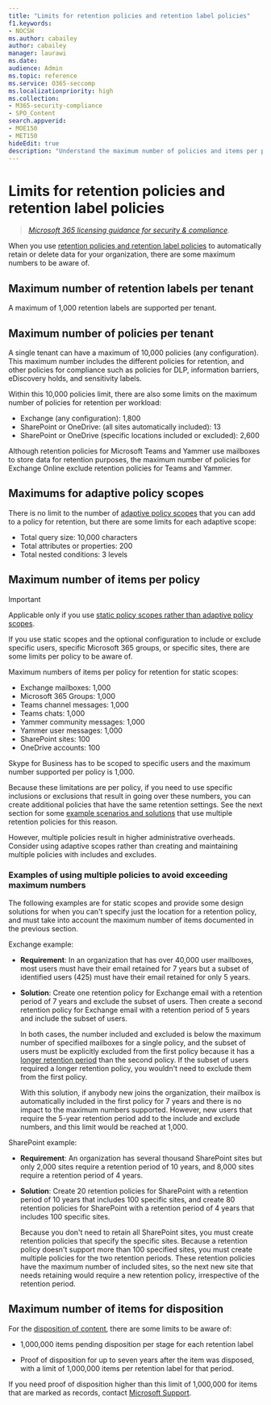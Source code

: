 ```yaml
---
title: "Limits for retention policies and retention label policies"
f1.keywords:
- NOCSH
ms.author: cabailey
author: cabailey
manager: laurawi
ms.date: 
audience: Admin
ms.topic: reference
ms.service: O365-seccomp
ms.localizationpriority: high
ms.collection: 
- M365-security-compliance
- SPO_Content
search.appverid: 
- MOE150
- MET150
hideEdit: true
description: "Understand the maximum number of policies and items per policy for retention policies and retention label policies"
---
```


# Limits for retention policies and retention label policies

>*[Microsoft 365 licensing guidance for security & compliance](/office365/servicedescriptions/microsoft-365-service-descriptions/microsoft-365-tenantlevel-services-licensing-guidance/microsoft-365-security-compliance-licensing-guidance).*

When you use [retention policies and retention label policies](retention.md#retention-policies-and-retention-labels) to automatically retain or delete data for your organization, there are some maximum numbers to be aware of.

## Maximum number of retention labels per tenant

A maximum of 1,000 retention labels are supported per tenant.

## Maximum number of policies per tenant

A single tenant can have a maximum of 10,000 policies (any configuration). This maximum number includes the different policies for retention, and other policies for compliance such as policies for DLP, information barriers, eDiscovery holds, and sensitivity labels.

Within this 10,000 policies limit, there are also some limits on the maximum number of policies for retention per workload:

- Exchange (any configuration): 1,800
- SharePoint or OneDrive: (all sites automatically included): 13
- SharePoint or OneDrive (specific locations included or excluded): 2,600

Although retention policies for Microsoft Teams and Yammer use mailboxes to store data for retention purposes, the maximum number of policies for Exchange Online exclude retention policies for Teams and Yammer.

## Maximums for adaptive policy scopes

There is no limit to the number of [adaptive policy scopes](retention.md#adaptive-or-static-policy-scopes-for-retention) that you can add to a policy for retention, but there are some limits for each adaptive scope:

- Total query size: 10,000 characters
- Total attributes or properties: 200
- Total nested conditions: 3 levels

## Maximum number of items per policy

> [!IMPORTANT]
> Applicable only if you use [static policy scopes rather than adaptive policy scopes](retention.md#adaptive-or-static-policy-scopes-for-retention).

If you use static scopes and the optional configuration to include or exclude specific users, specific Microsoft 365 groups, or specific sites, there are some limits per policy to be aware of. 

Maximum numbers of items per policy for retention for static scopes:

- Exchange mailboxes: 1,000
- Microsoft 365 Groups: 1,000
- Teams channel messages: 1,000
- Teams chats: 1,000
- Yammer community messages: 1,000
- Yammer user messages: 1,000
- SharePoint sites: 100
- OneDrive accounts: 100

Skype for Business has to be scoped to specific users and the maximum number supported per policy is 1,000.

Because these limitations are per policy, if you need to use specific inclusions or exclusions that result in going over these numbers, you can create additional policies that have the same retention settings. See the next section for some [example scenarios and solutions](#examples-of-using-multiple-policies-to-avoid-exceeding-maximum-numbers) that use multiple retention policies for this reason.

However, multiple policies result in higher administrative overheads. Consider using adaptive scopes rather than creating and maintaining multiple policies with includes and excludes.

### Examples of using multiple policies to avoid exceeding maximum numbers

The following examples are for static scopes and provide some design solutions for when you can't specify just the location for a retention policy, and must take into account the maximum number of items documented in the previous section.

Exchange example:

- **Requirement**: In an organization that has over 40,000 user mailboxes, most users must have their email retained for 7 years but a subset of identified users (425) must have their email retained for only 5 years.

- **Solution**: Create one retention policy for Exchange email with a retention period of 7 years and exclude the subset of users. Then create a second retention policy for Exchange email with a retention period of 5 years and include the subset of users. 
    
    In both cases, the number included and excluded is below the maximum number of specified mailboxes for a single policy, and the subset of users must be explicitly excluded from the first policy because it has a [longer retention period](retention.md#the-principles-of-retention-or-what-takes-precedence) than the second policy. If the subset of users required a longer retention policy, you wouldn't need to exclude them from the first policy.
     
    With this solution, if anybody new joins the organization, their mailbox is automatically included in the first policy for 7 years and there is no impact to the maximum numbers supported. However, new users that require the 5-year retention period add to the include and exclude numbers, and this limit would be reached at 1,000.

SharePoint example:

- **Requirement**: An organization has several thousand SharePoint sites but only 2,000 sites require a retention period of 10 years, and 8,000 sites require a retention period of 4 years.

- **Solution**: Create 20 retention policies for SharePoint with a retention period of 10 years that includes 100 specific sites, and create 80 retention policies for SharePoint with a retention period of 4 years that includes 100 specific sites.
    
    Because you don't need to retain all SharePoint sites, you must create retention policies that specify the specific sites. Because a retention policy doesn't support more than 100 specified sites, you must create multiple policies for the two retention periods. These retention policies  have the maximum number of included sites, so the next new site that needs retaining would require a new retention policy, irrespective of the retention period.

## Maximum number of items for disposition

For the [disposition of content](disposition.md), there are some limits to be aware of:

- 1,000,000 items pending disposition per stage for each retention label

- Proof of disposition for up to seven years after the item was disposed, with a limit of 1,000,000 items per retention label for that period. 
    
If you need proof of disposition higher than this limit of 1,000,000 for items that are marked as records, contact [Microsoft Support](../business-video/get-help-support.md).
